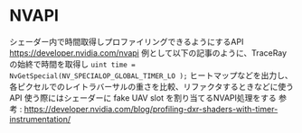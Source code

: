
# NVAPI
シェーダー内で時間取得しプロファイリングできるようにするAPI
https://developer.nvidia.com/nvapi
例として以下の記事のように、TraceRayの始終で時間を取得し
`uint time = NvGetSpecial(NV_SPECIALOP_GLOBAL_TIMER_LO );`
ヒートマップなどを出力し、各ピクセルでのレイトラバーサルの重さを比較、リファクタするときなどに使うAPI
使う際にはシェーダーに fake UAV slot を割り当てるNVAPI処理をする
参考 : https://developer.nvidia.com/blog/profiling-dxr-shaders-with-timer-instrumentation/


<!--stackedit_data:
eyJoaXN0b3J5IjpbOTE4MTU1MDkyLC05NDU4OTQ3NDQsNzMwOT
k4MTE2XX0=
-->